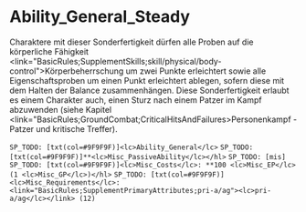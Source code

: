 # Ability_General_Steady

Charaktere mit dieser Sonderfertigkeit dürfen alle Proben auf die körperliche Fähigkeit <link="BasicRules;SupplementSkills;skill/physical/body-control">Körperbeherrschung</link> um zwei Punkte erleichtert sowie alle Eigenschaftsproben um einen Punkt erleichtert ablegen, sofern diese mit dem Halten der Balance zusammenhängen. Diese Sonderfertigkeit erlaubt es einem Charakter auch, einen Sturz nach einem Patzer im Kampf abzuwenden (siehe Kapitel <link="BasicRules;GroundCombat;CriticalHitsAndFailures>Personenkampf - Patzer und kritische Treffer</link>).

`SP_TODO: [txt(col=#9F9F9F)]<lc>Ability_General</lc>`
`SP_TODO: [txt(col=#9F9F9F)]**<lc>Misc_PassiveAbility</lc></hl>`
`SP_TODO: [mis]`
`SP_TODO: [txt(col=#9F9F9F)]<lc>Misc_Costs</lc>: **100 <lc>Misc_EP</lc> (1 <lc>Misc_GP</lc>)</hl>`
`SP_TODO: [txt(col=#9F9F9F)]<lc>Misc_Requirements</lc>: <link="BasicRules;SupplementPrimaryAttributes;pri-a/ag"><lc>pri-a/ag</lc></link> (12)`